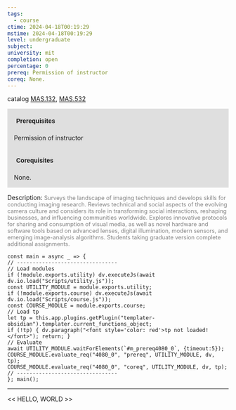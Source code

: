 ```yaml
---
tags:
  - course
ctime: 2024-04-18T00:19:29
mstime: 2024-04-18T00:19:29
level: undergraduate
subject: 
university: mit
completion: open
percentage: 0
prereq: Permission of instructor
coreq: None.
---
```


catalog [MAS.132](http://student.mit.edu/catalog/mMASa.html#MAS.132), [MAS.532](http://student.mit.edu/catalog/mMASa.html#MAS.532)

<span style="display: block; padding: 15px; background-color: rgb(100, 100, 100, 0.2);"><font id="m_prereq4080_0" style="display: block; font-family: Arial, sans-serif; font-weight: bold; padding: 5px">Prerequisites</font><br><span id="prereq4080_0">Permission of instructor</span></span>
<span style="display: block; padding: 15px; background-color: rgb(100, 100, 100, 0.2);"><font id="m_coreq4080_0" style="display: block; font-family: Arial, sans-serif; font-weight: bold; padding: 5px">Corequisites</font><br><span id="coreq4080_0">None.</span></span>

<font style="">Description:</font>
<font style="color: grey; font-size: 0.8rem;">Surveys the landscape of imaging techniques and develops skills for conducting imaging research. Reviews technical and social aspects of the evolving camera culture and considers its role in transforming social interactions, reshaping businesses, and influencing communities worldwide. Explores innovative protocols for sharing and consumption of visual media, as well as novel hardware and software tools based on advanced lenses, digital illumination, modern sensors, and emerging image-analysis algorithms. Students taking graduate version complete additional assignments.</font>

```dataviewjs
const main = async _ => {
// --------------------------------
// Load modules
if (!module.exports.utility) dv.executeJs(await dv.io.load("Scripts/utility.js"));
const UTILITY_MODULE = module.exports.utility;
if (!module.exports.course) dv.executeJs(await dv.io.load("Scripts/course.js"));
const COURSE_MODULE = module.exports.course;
// Load tp
let tp = this.app.plugins.getPlugin("templater-obsidian").templater.current_functions_object;
if (!tp) { dv.paragraph("<font style='color: red'>tp not loaded!</font>"); return; }
// Evaluate
await UTILITY_MODULE.waitForElements(`#m_prereq4080_0`, {timeout:5});
COURSE_MODULE.evaluate_req("4080_0", "prereq", UTILITY_MODULE, dv, tp);
COURSE_MODULE.evaluate_req("4080_0", "coreq", UTILITY_MODULE, dv, tp);
// --------------------------------
}; main();
```

---

<< HELLO, WORLD >>
